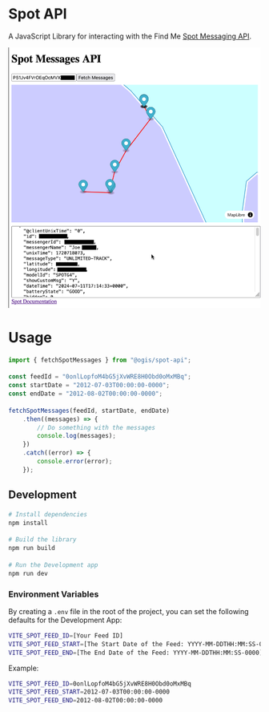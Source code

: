 # Spot API

A JavaScript Library for interacting with the Find Me [Spot Messaging API](https://www.findmespot.com/en-us/support/spot-gen4/get-help/general/public-api-and-xml-feed).

![Spot API](./dev/data/screenshot.png)

# Usage

```javascript
import { fetchSpotMessages } from "@ogis/spot-api";

const feedId = "0onlLopfoM4bG5jXvWRE8H0Obd0oMxMBq";
const startDate = "2012-07-03T00:00:00-0000";
const endDate = "2012-08-02T00:00:00-0000";

fetchSpotMessages(feedId, startDate, endDate)
	.then((messages) => {
		// Do something with the messages
		console.log(messages);
	})
	.catch((error) => {
		console.error(error);
	});
```

## Development

```bash
# Install dependencies
npm install

# Build the library
npm run build

# Run the Development app
npm run dev
```

### Environment Variables

By creating a `.env` file in the root of the project, you can set the following defaults for the Development App:

```bash
VITE_SPOT_FEED_ID=[Your Feed ID]
VITE_SPOT_FEED_START=[The Start Date of the Feed: YYYY-MM-DDTHH:MM:SS-0000]
VITE_SPOT_FEED_END=[The End Date of the Feed: YYYY-MM-DDTHH:MM:SS-0000]
```

Example:

```bash
VITE_SPOT_FEED_ID=0onlLopfoM4bG5jXvWRE8H0Obd0oMxMBq
VITE_SPOT_FEED_START=2012-07-03T00:00:00-0000
VITE_SPOT_FEED_END=2012-08-02T00:00:00-0000
```
